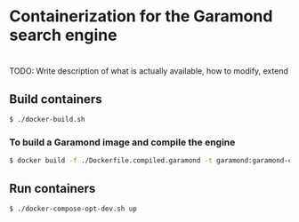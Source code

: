 # Containerization for the Garamond search engine
#
TODO: Write description of what is actually available, how to modify, extend

## Build containers

```bash
$ ./docker-build.sh
```

### To build a Garamond image and compile the engine
```bash
$ docker build -f ./Dockerfile.compiled.garamond -t garamond:garamond-compiled .
```

## Run containers
```bash
$ ./docker-compose-opt-dev.sh up
```

